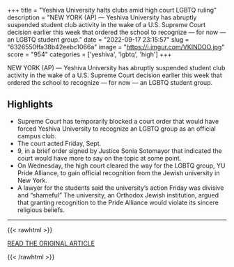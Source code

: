 +++
title = "Yeshiva University halts clubs amid high court LGBTQ ruling"
description = "NEW YORK (AP) — Yeshiva University has abruptly suspended student club activity in the wake of a U.S. Supreme Court decision earlier this week that ordered the school to recognize — for now — an LGBTQ student group."
date = "2022-09-17 23:15:57"
slug = "6326550ffa38b42eebc1066a"
image = "https://i.imgur.com/VKINDOO.jpg"
score = "954"
categories = ['yeshiva', 'lgbtq', 'high']
+++

NEW YORK (AP) — Yeshiva University has abruptly suspended student club activity in the wake of a U.S. Supreme Court decision earlier this week that ordered the school to recognize — for now — an LGBTQ student group.

## Highlights

- Supreme Court has temporarily blocked a court order that would have forced Yeshiva University to recognize an LGBTQ group as an official campus club.
- The court acted Friday, Sept.
- 9, in a brief order signed by Justice Sonia Sotomayor that indicated the court would have more to say on the topic at some point.
- On Wednesday, the high court cleared the way for the LGBTQ group, YU Pride Alliance, to gain official recognition from the Jewish university in New York.
- A lawyer for the students said the university’s action Friday was divisive and “shameful” The university, an Orthodox Jewish institution, argued that granting recognition to the Pride Alliance would violate its sincere religious beliefs.

---

{{< rawhtml >}}
  <p class="article-category">
    <a target="_blank" href="https://apnews.com/article/us-supreme-court-religion-new-york-bd4776983efde66b94d4a2fad325dc89">READ THE ORIGINAL ARTICLE</a>
  </p>
{{< /rawhtml >}}
